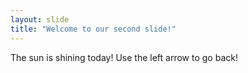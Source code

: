 ```yaml
---
layout: slide
title: "Welcome to our second slide!"
---
```

The sun is shining today!
Use the left arrow to go back!
